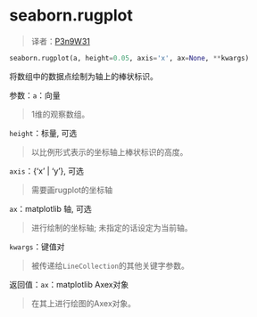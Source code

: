 # seaborn.rugplot

> 译者：[P3n9W31](https://github.com/P3n9W31)

```py
seaborn.rugplot(a, height=0.05, axis='x', ax=None, **kwargs)
```

将数组中的数据点绘制为轴上的棒状标识。

参数：`a`：向量

> 1维的观察数组。

`height`：标量, 可选

> 以比例形式表示的坐标轴上棒状标识的高度。

`axis`：{‘x’ &#124; ‘y’}, 可选

> 需要画rugplot的坐标轴

`ax`：matplotlib 轴, 可选

> 进行绘制的坐标轴; 未指定的话设定为当前轴。

`kwargs`：键值对

> 被传递给`LineCollection`的其他关键字参数。


返回值：`ax`：matplotlib Axex对象

> 在其上进行绘图的Axex对象。

